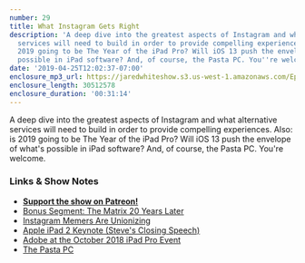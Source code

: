 ```yaml
---
number: 29
title: What Instagram Gets Right
description: 'A deep dive into the greatest aspects of Instagram and what alternative
  services will need to build in order to provide compelling experiences. Also: is
  2019 going to be The Year of the iPad Pro? Will iOS 13 push the envelope of what''s
  possible in iPad software? And, of course, the Pasta PC. You''re welcome.'
date: '2019-04-25T12:02:37-07:00'
enclosure_mp3_url: https://jaredwhiteshow.s3.us-west-1.amazonaws.com/Episode%2029%20-%20What%20Instagram%20Gets%20Right.mp3
enclosure_length: 30512578
enclosure_duration: '00:31:14'
---
```


A deep dive into the greatest aspects of Instagram and what alternative services will need to build in order to provide compelling experiences. Also: is 2019 going to be The Year of the iPad Pro? Will iOS 13 push the envelope of what's possible in iPad software? And, of course, the Pasta PC. You're welcome.

### Links & Show Notes

* <a href="https://www.patreon.com/essentiallifejared" rel="payment"><strong>Support the show on Patreon!</strong></a>
* [Bonus Segment: The Matrix 20 Years Later](https://www.patreon.com/posts/26358647)
* [Instagram Memers Are Unionizing](https://www.theatlantic.com/technology/archive/2019/04/instagram-memers-are-unionizing/587308/)
* [Apple iPad 2 Keynote (Steve's Closing Speech)](https://youtu.be/TGxEQhdi1AQ?t=4115)
* [Adobe at the October 2018 iPad Pro Event](https://youtu.be/bfHEnw6Rm-4?t=3925)
* [The Pasta PC](https://www.theverge.com/2019/4/21/18484870/pasta-pc-youtube-mod-laplanet-arts-lasagne-rigatoni)